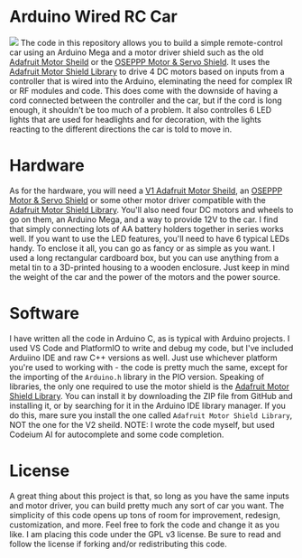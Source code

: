 # Arduino Wired RC Car
![](car.png)
The code in this repository allows you to build a simple remote-control car using an Arduino Mega and a motor driver shield such as the old [Adafruit Motor Sheild](https://learn.adafruit.com/adafruit-motor-shield) or the [OSEPPP Motor & Servo Shield](https://www.osepp.com/electronic-modules/shields/49-motor-servo-shield). It uses the [Adafruit Motor Shield Library](https://github.com/adafruit/Adafruit-Motor-Shield-library) to drive 4 DC motors based on inputs from a controller that is wired into the Arduino, eleminating the need for complex IR or RF modules and code. This does come with the downside of having a cord connected between the controller and the car, but if the cord is long enough, it shouldn't be too much of a problem. It also controlles 6 LED lights that are used for headlights and for decoration, with the lights reacting to the different directions the car is told to move in.

# Hardware
As for the hardware, you will need a [V1 Adafruit Motor Sheild](https://learn.adafruit.com/adafruit-motor-shield), an [OSEPPP Motor & Servo Shield](https://www.osepp.com/electronic-modules/shields/49-motor-servo-shield) or some other motor driver compatible with the [Adafruit Motor Shield Library](https://github.com/adafruit/Adafruit-Motor-Shield-library). You'll also need four DC motors and wheels to go on them, an Arduino Mega, and a way to provide 12V to the car. I find that simply connecting lots of AA battery holders together in series works well. If you want to use the LED features, you'll need to have 6 typical LEDs handy. To enclose it all, you can go as fancy or as simple as you want. I used a long rectangular cardboard box, but you can use anything from a metal tin to a 3D-printed housing to a wooden enclosure. Just keep in mind the weight of the car and the power of the motors and the power source.

# Software
I have written all the code in Arduino C, as is typical with Arduino projects. I used VS Code and PlatformIO to write and debug my code, but I've included Arduiino IDE and raw C++ versions as well. Just use whichever platform you're used to working with - the code is pretty much the same, except for the importing of the `Arduino.h` library in the PIO version.
Speaking of libraries, the only one required to use the motor shield is the [Adafruit Motor Shield Library](https://github.com/adafruit/Adafruit-Motor-Shield-library). You can install it by downloading the ZIP file from GitHub and installing it, or by searching for it in the Arduino IDE library manager. If you do this, mare sure you install the one called `Adafruit Motor Shield Library`, NOT the one for the V2 sheild. NOTE: I wrote the code myself, but used Codeium AI for autocomplete and some code completion.

# License
A great thing about this project is that, so long as you have the same inputs and motor driver, you can build pretty much any sort of car you want. The simplicity of this code opens up tons of room for improvement, redesign, customization, and more. Feel free to fork the code and change it as you like. I am placing this code under the GPL v3 license. Be sure to read and follow the license if forking and/or redistributing this code.